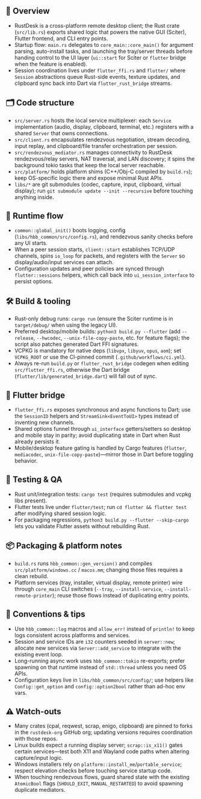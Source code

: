 ## 🧭 Overview
- RustDesk is a cross-platform remote desktop client; the Rust crate (`src/lib.rs`) exports shared logic that powers the native GUI (Sciter), Flutter frontend, and CLI entry points.
- Startup flow: `main.rs` delegates to `core_main::core_main()` for argument parsing, auto-install tasks, and launching the tray/server threads before handing control to the UI layer (`ui::start` for Sciter or `flutter` bridge when the feature is enabled).
- Session coordination lives under `flutter_ffi.rs` and `flutter/` where `Session` abstractions queue Rust-side events, texture updates, and clipboard sync back into Dart via `flutter_rust_bridge` streams.

## 🗂️ Code structure
- `src/server.rs` hosts the local service multiplexer: each `Service` implementation (audio, display, clipboard, terminal, etc.) registers with a shared `Server` that owns connections.
- `src/client.rs` encapsulates rendezvous negotiation, stream decoding, input replay, and clipboard/file transfer orchestration per session.
- `src/rendezvous_mediator.rs` manages connectivity to RustDesk rendezvous/relay servers, NAT traversal, and LAN discovery; it spins the background tokio tasks that keep the local server reachable.
- `src/platform/` holds platform shims (C++/Obj-C compiled by `build.rs`); keep OS-specific logic there and expose minimal Rust APIs.
- `libs/*` are git submodules (codec, capture, input, clipboard, virtual display); run `git submodule update --init --recursive` before touching anything inside.

## 🔄 Runtime flow
- `common::global_init()` boots logging, config (`libs/hbb_common/src/config.rs`), and rendezvous sanity checks before any UI starts.
- When a peer session starts, `client::start` establishes TCP/UDP channels, spins `io_loop` for packets, and registers with the `Server` so display/audio/input services can attach.
- Configuration updates and peer policies are synced through `flutter::sessions` helpers, which call back into `ui_session_interface` to persist options.

## 🛠️ Build & tooling
- Rust-only debug runs: `cargo run` (ensure the Sciter runtime is in `target/debug/` when using the legacy UI).
- Preferred desktop/mobile builds: `python3 build.py --flutter` (add `--release`, `--hwcodec`, `--unix-file-copy-paste`, etc. for feature flags); the script also patches generated Dart FFI signatures.
- VCPKG is mandatory for native deps (`libvpx`, `libyuv`, `opus`, `aom`); set `VCPKG_ROOT` or use the CI-pinned commit (`.github/workflows/ci.yml`).
- Always re-run `build.py` or `flutter_rust_bridge` codegen when editing `src/flutter_ffi.rs`, otherwise the Dart bridge (`flutter/lib/generated_bridge.dart`) will fall out of sync.

## 📱 Flutter bridge
- `flutter_ffi.rs` exposes synchronous and async functions to Dart; use the `SessionID` helpers and `StreamSink<EventToUI>` types instead of inventing new channels.
- Shared options funnel through `ui_interface` getters/setters so desktop and mobile stay in parity; avoid duplicating state in Dart when Rust already persists it.
- Mobile/desktop feature gating is handled by Cargo features (`flutter`, `mediacodec`, `unix-file-copy-paste`)—mirror those in Dart before toggling behavior.

## 🧪 Testing & QA
- Rust unit/integration tests: `cargo test` (requires submodules and vcpkg libs present).
- Flutter tests live under `flutter/test`; run `cd flutter && flutter test` after modifying shared session logic.
- For packaging regressions, `python3 build.py --flutter --skip-cargo` lets you validate Flutter assets without rebuilding Rust.

## 📦 Packaging & platform notes
- `build.rs` runs `hbb_common::gen_version()` and compiles `src/platform/windows.cc` / `macos.mm`; changing those files requires a clean rebuild.
- Platform services (tray, installer, virtual display, remote printer) wire through `core_main` CLI switches (`--tray`, `--install-service`, `--install-remote-printer`); reuse those flows instead of duplicating entry points.

## 📏 Conventions & tips
- Use `hbb_common::log` macros and `allow_err!` instead of `println!` to keep logs consistent across platforms and services.
- Session and service IDs are `i32` counters seeded in `server::new`; allocate new services via `Server::add_service` to integrate with the existing event loop.
- Long-running async work uses `hbb_common::tokio` re-exports; prefer spawning on that runtime instead of `std::thread` unless you need OS APIs.
- Configuration keys live in `libs/hbb_common/src/config/`; use helpers like `Config::get_option` and `config::option2bool` rather than ad-hoc env vars.

## ⚠️ Watch-outs
- Many crates (cpal, reqwest, scrap, enigo, clipboard) are pinned to forks in the `rustdesk-org` GitHub org; updating versions requires coordination with those repos.
- Linux builds expect a running display server; `scrap::is_x11()` gates certain services—test both X11 and Wayland code paths when altering capture/input logic.
- Windows installers rely on `platform::install_me`/`portable_service`; respect elevation checks before touching service startup code.
- When touching rendezvous flows, guard shared state with the existing `AtomicBool` flags (`SHOULD_EXIT`, `MANUAL_RESTARTED`) to avoid spawning duplicate mediators.
